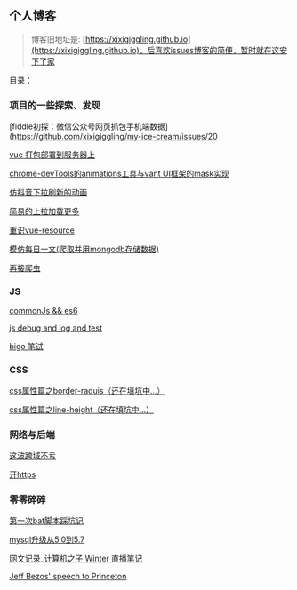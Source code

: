 ## 个人博客

> 博客旧地址是: [https://xixigiggling.github.io](https://xixigiggling.github.io)，后喜欢issues博客的简便，暂时就在这安下了家

目录：

### 项目的一些探索、发现

[fiddle初探：微信公众号网页抓包手机端数据](https://github.com/xixigiggling/my-ice-cream/issues/20

[vue 打包部署到服务器上](https://github.com/xixigiggling/my-ice-cream/issues/18)

[chrome-devTools的animations工具与vant UI框架的mask实现](https://github.com/xixigiggling/my-ice-cream/issues/17)

[仿抖音下拉刷新的动画](https://github.com/xixigiggling/my-ice-cream/issues/11)

[简易的上拉加载更多](https://github.com/xixigiggling/my-ice-cream/issues/12)

[重识vue-resource](https://github.com/xixigiggling/my-ice-cream/issues/8)

[模仿每日一文(爬取并用mongodb存储数据) ](https://github.com/xixigiggling/my-ice-cream/issues/4)

[再接爬虫](https://github.com/xixigiggling/my-ice-cream/issues/7)

### JS
[commonJs && es6](https://github.com/xixigiggling/my-ice-cream/issues/13)

[js debug and log and test](https://github.com/xixigiggling/my-ice-cream/issues/14)

[bigo 笔试](https://github.com/xixigiggling/my-ice-cream/issues/1)

### CSS

[css属性篇之border-raduis（还在填坑中...）](https://github.com/xixigiggling/my-ice-cream/issues/15)

[css属性篇之line-height（还在填坑中...）](https://github.com/xixigiggling/my-ice-cream/issues/16)

### 网络与后端

[这波跨域不亏](https://github.com/xixigiggling/my-ice-cream/issues/9)

[开https](https://github.com/xixigiggling/my-ice-cream/issues/10)

### 零零碎碎

[第一次bat脚本踩坑记](https://github.com/xixigiggling/my-ice-cream/issues/5)

[mysql升级从5.0到5.7](https://github.com/xixigiggling/my-ice-cream/issues/6)

[网文记录_计算机之子 Winter 直播笔记](https://github.com/xixigiggling/my-ice-cream/issues/22)

[Jeff Bezos' speech to Princeton](https://github.com/xixigiggling/my-ice-cream/issues/2)
